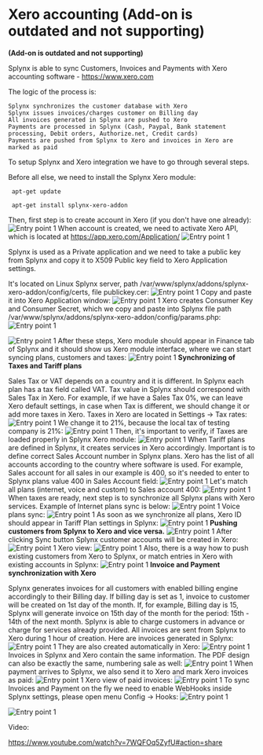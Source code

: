 Xero accounting (Add-on is outdated and not supporting)
=============================================

**(Add-on is outdated and not supporting)**

Splynx is able to sync Customers, Invoices and Payments with Xero accounting software - https://www.xero.com

The logic of the process is:

    Splynx synchronizes the customer database with Xero
    Splynx issues invoices/charges customer on Billing day
    All invoices generated in Splynx are pushed to Xero
    Payments are processed in Splynx (Cash, Paypal, Bank statement processing, Debit orders, Authorize.net, Credit cards)
    Payments are pushed from Splynx to Xero and invoices in Xero are marked as paid

To setup Splynx and Xero integration we have to go through several steps.

Before all else, we need to install the Splynx Xero module:

     apt-get update

     apt-get install splynx-xero-addon

Then, first step is to create account in Xero (if you don't have one already):
![Entry point 1](1.png)
When account is created, we need to activate Xero API, which is located at https://app.xero.com/Application/
![Entry point 1](2.png)

Splynx is used as a Private application and we need to take a public key from Splynx and copy it to X509 Public key field to Xero Application settings.

It's located on Linux Splynx server, path /var/www/splynx/addons/splynx-xero-addon/config/certs, file publickey.cer:
![Entry point 1](3.png)
Copy and paste it into Xero Application window:
![Entry point 1](4.png)
Xero creates Consumer Key and Consumer Secret, which we copy and paste into Splynx file path /var/www/splynx/addons/splynx-xero-addon/config/params.php:
![Entry point 1](5.png)

![Entry point 1](6.png)
After these steps, Xero module should appear in Finance tab of Splynx and it should show us Xero module interface, where we can start syncing plans, customers and taxes:
![Entry point 1](7.png)
**Synchronizing of Taxes and Tariff plans**

Sales Tax or VAT depends on a country and it is different. In Splynx each plan has a tax field called VAT. Tax value in Splynx should correspond with Sales Tax in Xero. For example, if we have a Sales Tax 0%, we can leave Xero default settings, in case when Tax is different, we should change it or add more taxes in Xero. Taxes in Xero are located in Settings → Tax rates:
![Entry point 1](8.png)
We change it to 21%, because the local tax of testing company is 21%:
![Entry point 1](9.png)
Then, it's important to verify, if Taxes are loaded properly in Splynx Xero module:
![Entry point 1](10.png)
When Tariff plans are defined in Splynx, it creates services in Xero accordingly. Important is to define correct Sales Account number in Splynx plans. Xero has the list of all accounts according to the country where software is used. For example, Sales account for all sales in our example is 400, so it's needed to enter to Splynx plans value 400 in Sales Account field:
![Entry point 1](11.png)
Let's match all plans (internet, voice and custom) to Sales account 400:
![Entry point 1](12.png)
When taxes are ready, next step is to synchronize all Splynx plans with Xero services. Example of Internet plans sync is below:
![Entry point 1](13.png)
Voice plans sync:
![Entry point 1](14.png)
As soon as we synchronize all plans, Xero ID should appear in Tariff Plan settings in Splynx:
![Entry point 1](15.png)
**Pushing customers from Splynx to Xero and vice versa.**
![Entry point 1](16.png)
After clicking Sync button Splynx customer accounts will be created in Xero:
![Entry point 1](17.png)
Xero view:
![Entry point 1](18.png)
Also, there is a way how to push existing customers from Xero to Splynx, or match entries in Xero with existing accounts in Splynx:
![Entry point 1](19.png)
**Invoice and Payment synchronization with Xero**

Splynx generates invoices for all customers with enabled billing engine accordingly to their Billing day. If billing day is set as 1, invoice to customer will be created on 1st day of the month. If, for example, Billing day is 15, Splynx will generate invoice  on 15th day of the month for the period: 15th - 14th of the next month. Splynx is able to charge customers in advance or charge for services already provided. All invoices are sent from Splynx to Xero during 1 hour of creation. Here are invoices generated in Splynx:
![Entry point 1](20.png)
They are also created automatically in Xero:
![Entry point 1](21.png)
Invoices in Splynx and Xero contain the same information. The PDF design can also be exactly the same, numbering sale as well:
![Entry point 1](22.png)
When payment arrives to Splynx, we also send it to Xero and mark Xero invoices as paid:
![Entry point 1](23.png)
Xero view of paid invoices:
![Entry point 1](24.png)
To sync Invoices and Payment on the fly we need to enable WebHooks inside Splynx settings, please open menu Config → Hooks:
![Entry point 1](25.jpg)

![Entry point 1](26.jpg)

Video:

https://www.youtube.com/watch?v=7WQFOq5ZyfU#action=share
